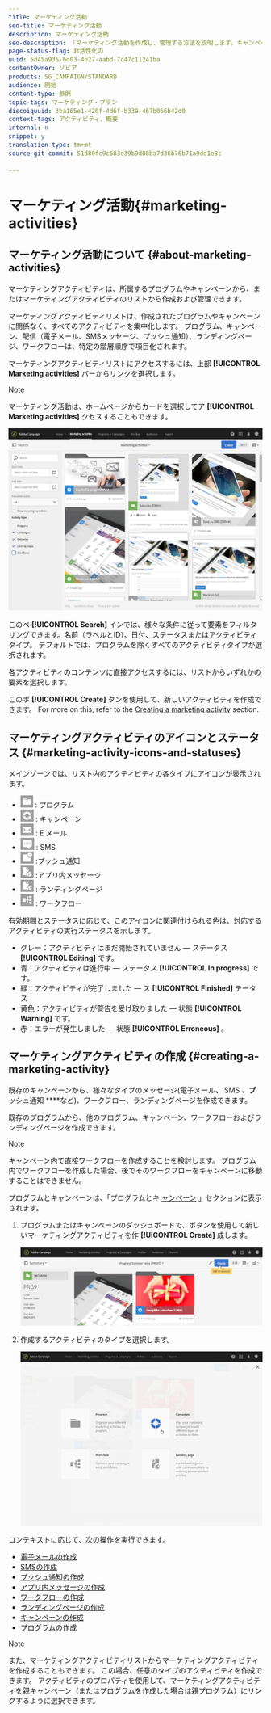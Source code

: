 ```yaml
---
title: マーケティング活動
seo-title: マーケティング活動
description: マーケティング活動
seo-description: 「マーケティング活動を作成し、管理する方法を説明します。キャンペーン、電子メール、SMSおよびプッシュ通知の配信、ランディングページ、ワークフロー。 新しいアクティビティを簡単に設計し、既存のアクティビティを編集し、そのステータスと有効性を確認できます。」
page-status-flag: 非活性化の
uuid: 5d45a935-6d03-4b27-aabd-7c47c11241ba
contentOwner: ソビア
products: SG_CAMPAIGN/STANDARD
audience: 開始
content-type: 参照
topic-tags: マーケティング・プラン
discoiquuid: 3ba165e1-420f-4d6f-b339-467b066b42d0
context-tags: アクティビティ，概要
internal: n
snippet: y
translation-type: tm+mt
source-git-commit: 51d80fc9c683e39b9d08ba7d36b76b71a9dd1e8c

---
```



# マーケティング活動{#marketing-activities}

## マーケティング活動について {#about-marketing-activities}

マーケティングアクティビティは、所属するプログラムやキャンペーンから、またはマーケティングアクティビティのリストから作成および管理できます。

マーケティングアクティビティリストは、作成されたプログラムやキャンペーンに関係なく、すべてのアクティビティを集中化します。 プログラム、キャンペーン、配信（電子メール、SMSメッセージ、プッシュ通知）、ランディングページ、ワークフローは、特定の階層順序で項目化されます。

マーケティングアクティビティリストにアクセスするには、上部 **[!UICONTROL Marketing activities]** バーからリンクを選択します。

>[!NOTE]
>
>マーケティング活動は、ホームページからカードを選択してア **[!UICONTROL Marketing activities]** クセスすることもできます。

![](assets/marketing_activities_1.png)

このペ **[!UICONTROL Search]** インでは、様々な条件に従って要素をフィルタリングできます。名前（ラベルとID）、日付、ステータスまたはアクティビティタイプ。 デフォルトでは、プログラムを除くすべてのアクティビティタイプが選択されます。

各アクティビティのコンテンツに直接アクセスするには、リストからいずれかの要素を選択します。

このボ **[!UICONTROL Create]** タンを使用して、新しいアクティビティを作成できます。 For more on this, refer to the [Creating a marketing activity](#creating-a-marketing-activity) section.

## マーケティングアクティビティのアイコンとステータス {#marketing-activity-icons-and-statuses}

メインゾーンでは、リスト内のアクティビティの各タイプにアイコンが表示されます。

* ![](assets/marketing_program_icon.png) : プログラム
* ![](assets/marketing_campaign_icon.png) : キャンペーン
* ![](assets/marketing_email_icon.png) : E メール
* ![](assets/marketing_sms_icon.png) : SMS
* ![](assets/marketing_push_icon.png) :プッシュ通知
* ![](assets/marketing_lp_icon.png) :アプリ内メッセージ
* ![](assets/marketing_lp_icon.png) : ランディングページ
* ![](assets/marketing_workflow_icon.png) : ワークフロー

有効期間とステータスに応じて、このアイコンに関連付けられる色は、対応するアクティビティの実行ステータスを示します。

* グレー：アクティビティはまだ開始されていません — ステータス **[!UICONTROL Editing]** です。
* 青：アクティビティは進行中 — ステータス **[!UICONTROL In progress]** です。
* 緑：アクティビティが完了しました — ス **[!UICONTROL Finished]** テータス
* 黄色：アクティビティが警告を受け取りました — 状態 **[!UICONTROL Warning]** です。
* 赤：エラーが発生しました — 状態 **[!UICONTROL Erroneous]** 。

## マーケティングアクティビティの作成 {#creating-a-marketing-activity}

既存のキャンペーンから、様々なタイプのメッセージ(電子メール&#x200B;**、** SMS **、プ**&#x200B;ッシュ通知 ****&#x200B;など)、ワークフロー、ランディングページを作成できます。

既存のプログラムから、他のプログラム、キャンペーン、ワークフローおよびランディングページを作成できます。

>[!NOTE]
>
>キャンペーン内で直接ワークフローを作成することを検討します。 プログラム内でワークフローを作成した場合、後でそのワークフローをキャンペーンに移動することはできません。

プログラムとキャンペーンは、「プログラムとキ [ャンペーン](../../start/using/programs-and-campaigns.md) 」セクションに表示されます。

1. プログラムまたはキャンペーンのダッシュボードで、ボタンを使用して新しいマーケティングアクティビティを作 **[!UICONTROL Create]** 成します。

   ![](assets/marketing_activiy_creation_1.png)

1. 作成するアクティビティのタイプを選択します。

   ![](assets/marketing_activiy_creation_2.png)

コンテキストに応じて、次の操作を実行できます。

* [電子メールの作成](../../channels/using/creating-an-email.md)
* [SMSの作成](../../channels/using/creating-an-sms-message.md)
* [プッシュ通知の作成](../../channels/using/preparing-and-sending-a-push-notification.md)
* [アプリ内メッセージの作成](../../channels/using/about-in-app-messaging.md)
* [ワークフローの作成](../../automating/using/building-a-workflow.md#creating-a-workflow)
* [ランディングページの作成](../../channels/using/about-landing-pages.md)
* [キャンペーンの作成](../../start/using/programs-and-campaigns.md#creating-a-campaign)
* [プログラムの作成](../../start/using/programs-and-campaigns.md#creating-a-program)

>[!NOTE]
>
>また、マーケティングアクティビティリストからマーケティングアクティビティを作成することもできます。 この場合、任意のタイプのアクティビティを作成できます。 アクティビティのプロパティを使用して、マーケティングアクティビティを親キャンペーン（またはプログラムを作成した場合は親プログラム）にリンクするように選択できます。

